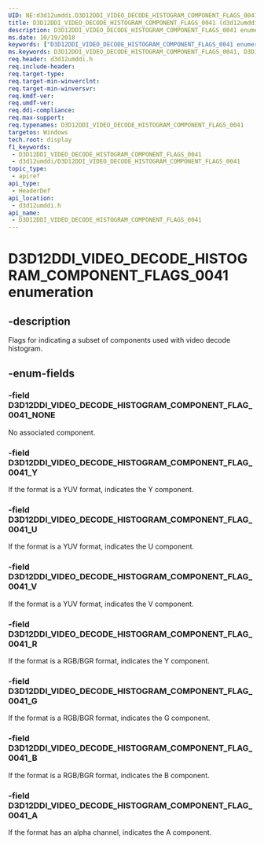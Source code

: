 ```yaml
---
UID: NE:d3d12umddi.D3D12DDI_VIDEO_DECODE_HISTOGRAM_COMPONENT_FLAGS_0041
title: D3D12DDI_VIDEO_DECODE_HISTOGRAM_COMPONENT_FLAGS_0041 (d3d12umddi.h)
description: D3D12DDI_VIDEO_DECODE_HISTOGRAM_COMPONENT_FLAGS_0041 enumeration flags that indicate a subset of components used with a video decode histogram.
ms.date: 10/19/2018
keywords: ["D3D12DDI_VIDEO_DECODE_HISTOGRAM_COMPONENT_FLAGS_0041 enumeration"]
ms.keywords: D3D12DDI_VIDEO_DECODE_HISTOGRAM_COMPONENT_FLAGS_0041, D3D12DDI_VIDEO_DECODE_HISTOGRAM_COMPONENT_FLAGS_0041,
req.header: d3d12umddi.h
req.include-header: 
req.target-type: 
req.target-min-winverclnt: 
req.target-min-winversvr: 
req.kmdf-ver: 
req.umdf-ver: 
req.ddi-compliance: 
req.max-support: 
req.typenames: D3D12DDI_VIDEO_DECODE_HISTOGRAM_COMPONENT_FLAGS_0041
targetos: Windows
tech.root: display
f1_keywords:
 - D3D12DDI_VIDEO_DECODE_HISTOGRAM_COMPONENT_FLAGS_0041
 - d3d12umddi/D3D12DDI_VIDEO_DECODE_HISTOGRAM_COMPONENT_FLAGS_0041
topic_type:
 - apiref
api_type:
 - HeaderDef
api_location:
 - d3d12umddi.h
api_name:
 - D3D12DDI_VIDEO_DECODE_HISTOGRAM_COMPONENT_FLAGS_0041
---
```


# D3D12DDI_VIDEO_DECODE_HISTOGRAM_COMPONENT_FLAGS_0041 enumeration


## -description

Flags for indicating a subset of components used with video decode histogram.

## -enum-fields

### -field D3D12DDI_VIDEO_DECODE_HISTOGRAM_COMPONENT_FLAG_0041_NONE

No associated component.

### -field D3D12DDI_VIDEO_DECODE_HISTOGRAM_COMPONENT_FLAG_0041_Y

If the format is a YUV format, indicates the Y component.

### -field D3D12DDI_VIDEO_DECODE_HISTOGRAM_COMPONENT_FLAG_0041_U

If the format is a YUV format, indicates the U component.

### -field D3D12DDI_VIDEO_DECODE_HISTOGRAM_COMPONENT_FLAG_0041_V

If the format is a YUV format, indicates the V component.

### -field D3D12DDI_VIDEO_DECODE_HISTOGRAM_COMPONENT_FLAG_0041_R

If the format is a RGB/BGR format, indicates the Y component.

### -field D3D12DDI_VIDEO_DECODE_HISTOGRAM_COMPONENT_FLAG_0041_G

If the format is a RGB/BGR format, indicates the G component.

### -field D3D12DDI_VIDEO_DECODE_HISTOGRAM_COMPONENT_FLAG_0041_B

If the format is a RGB/BGR format, indicates the B component.

### -field D3D12DDI_VIDEO_DECODE_HISTOGRAM_COMPONENT_FLAG_0041_A

If the format has an alpha channel, indicates the A component.

